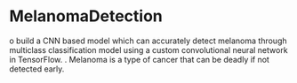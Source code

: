 # MelanomaDetection
o build a CNN based model which can accurately detect melanoma  through multiclass classification model using a custom convolutional neural network in TensorFlow. . Melanoma is a type of cancer that can be deadly if not detected early. 
